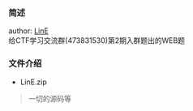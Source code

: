 ### 简述
author: [LinE](https://blog.l1n3.net/about-me/)   
给CTF学习交流群(473831530)第2期入群题出的WEB题

### 文件介绍
* LinE.zip
> 一切的源码等
